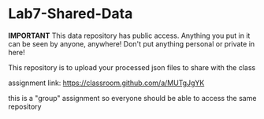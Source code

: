 # Lab7-Shared-Data

**IMPORTANT** This data repository has public access. Anything you put in it can be seen by anyone, anywhere! Don't put anything personal or private in here! 

This repository is to upload your processed json files to share with the class

assignment link: https://classroom.github.com/a/MUTgJgYK

this is a "group" assignment so everyone should be able to access the same repository
